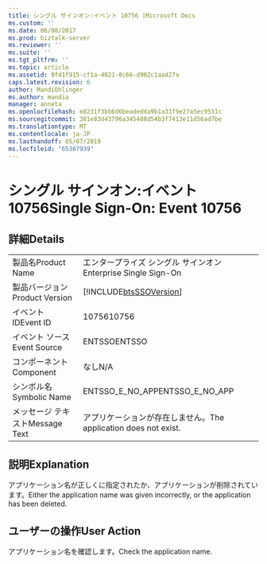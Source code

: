 ```yaml
---
title: シングル サインオン:イベント 10756 |Microsoft Docs
ms.custom: ''
ms.date: 06/08/2017
ms.prod: biztalk-server
ms.reviewer: ''
ms.suite: ''
ms.tgt_pltfrm: ''
ms.topic: article
ms.assetid: 8fd1f915-cf1a-4021-8c66-d902c1aad27a
caps.latest.revision: 6
author: MandiOhlinger
ms.author: mandia
manager: anneta
ms.openlocfilehash: e8231f3bb6d6beadedda9b1a31f9e27a5ec9531c
ms.sourcegitcommit: 381e83d43796a345488d54b3f7413e11d56ad7be
ms.translationtype: MT
ms.contentlocale: ja-JP
ms.lasthandoff: 05/07/2019
ms.locfileid: "65307939"
---
```

# <a name="single-sign-on-event-10756"></a><span data-ttu-id="dd744-102">シングル サインオン:イベント 10756</span><span class="sxs-lookup"><span data-stu-id="dd744-102">Single Sign-On: Event 10756</span></span>
## <a name="details"></a><span data-ttu-id="dd744-103">詳細</span><span class="sxs-lookup"><span data-stu-id="dd744-103">Details</span></span>  
  
|                 |                                                            |
|-----------------|------------------------------------------------------------|
|  <span data-ttu-id="dd744-104">製品名</span><span class="sxs-lookup"><span data-stu-id="dd744-104">Product Name</span></span>   |                 <span data-ttu-id="dd744-105">エンタープライズ シングル サインオン</span><span class="sxs-lookup"><span data-stu-id="dd744-105">Enterprise Single Sign-On</span></span>                  |
| <span data-ttu-id="dd744-106">製品バージョン</span><span class="sxs-lookup"><span data-stu-id="dd744-106">Product Version</span></span> | [!INCLUDE[btsSSOVersion](../includes/btsssoversion-md.md)] |
|    <span data-ttu-id="dd744-107">イベント ID</span><span class="sxs-lookup"><span data-stu-id="dd744-107">Event ID</span></span>     |                           <span data-ttu-id="dd744-108">10756</span><span class="sxs-lookup"><span data-stu-id="dd744-108">10756</span></span>                            |
|  <span data-ttu-id="dd744-109">イベント ソース</span><span class="sxs-lookup"><span data-stu-id="dd744-109">Event Source</span></span>   |                           <span data-ttu-id="dd744-110">ENTSSO</span><span class="sxs-lookup"><span data-stu-id="dd744-110">ENTSSO</span></span>                           |
|    <span data-ttu-id="dd744-111">コンポーネント</span><span class="sxs-lookup"><span data-stu-id="dd744-111">Component</span></span>    |                            <span data-ttu-id="dd744-112">なし</span><span class="sxs-lookup"><span data-stu-id="dd744-112">N/A</span></span>                             |
|  <span data-ttu-id="dd744-113">シンボル名</span><span class="sxs-lookup"><span data-stu-id="dd744-113">Symbolic Name</span></span>  |                      <span data-ttu-id="dd744-114">ENTSSO_E_NO_APP</span><span class="sxs-lookup"><span data-stu-id="dd744-114">ENTSSO_E_NO_APP</span></span>                       |
|  <span data-ttu-id="dd744-115">メッセージ テキスト</span><span class="sxs-lookup"><span data-stu-id="dd744-115">Message Text</span></span>   |              <span data-ttu-id="dd744-116">アプリケーションが存在しません。</span><span class="sxs-lookup"><span data-stu-id="dd744-116">The application does not exist.</span></span>               |
  
## <a name="explanation"></a><span data-ttu-id="dd744-117">説明</span><span class="sxs-lookup"><span data-stu-id="dd744-117">Explanation</span></span>  
 <span data-ttu-id="dd744-118">アプリケーション名が正しくに指定されたか、アプリケーションが削除されています。</span><span class="sxs-lookup"><span data-stu-id="dd744-118">Either the application name was given incorrectly, or the application has been deleted.</span></span>  
  
## <a name="user-action"></a><span data-ttu-id="dd744-119">ユーザーの操作</span><span class="sxs-lookup"><span data-stu-id="dd744-119">User Action</span></span>  
 <span data-ttu-id="dd744-120">アプリケーション名を確認します。</span><span class="sxs-lookup"><span data-stu-id="dd744-120">Check the application name.</span></span>
